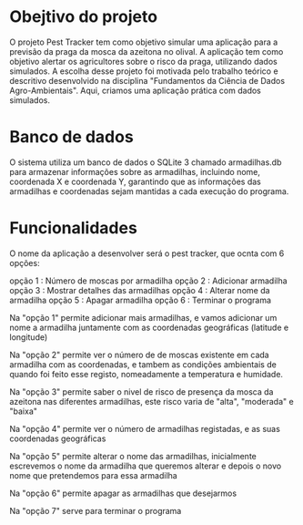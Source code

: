 # Obejtivo do projeto 
O projeto Pest Tracker tem como objetivo simular uma aplicação para a previsão da praga da mosca da azeitona no olival. A aplicação tem como objetivo alertar os agricultores sobre o risco da praga, utilizando dados simulados. A escolha desse projeto foi motivada pelo trabalho teórico e descritivo desenvolvido na disciplina "Fundamentos da Ciência de Dados Agro-Ambientais". Aqui, criamos uma aplicação prática com dados simulados.

# Banco de dados 
O sistema utiliza um banco de dados o SQLite 3 chamado armadilhas.db para armazenar informações sobre as armadilhas, incluindo nome, coordenada X e coordenada Y, garantindo que as informações das armadilhas e coordenadas sejam mantidas a cada execução do programa.



# Funcionalidades 
O nome da aplicação a desenvolver será o pest tracker, que ocnta com 6 opções:

opção 1 : Número de moscas por armadilha 
opção 2 : Adicionar armadilha 
opção 3 : Mostrar detalhes das armadilhas 
opção 4 : Alterar nome da armadilha 
opção 5 : Apagar armadilha 
opção 6 : Terminar o programa

Na "opção 1" permite adicionar mais armadilhas, e vamos adicionar um nome a armadilha juntamente com as coordenadas geográficas (latitude e longitude)

Na "opção 2" permite ver o número de de moscas existente em cada armadilha com as coordenadas, e tambem as condições ambientais de quando foi feito esse registo, nomeadamente a temperatura e humidade.

Na "opção 3" permite saber o nivel de risco de presença da mosca da azeitona nas diferentes armadilhas, este risco varia de "alta", "moderada" e "baixa"

Na "opção 4" permite ver o número de armadilhas registadas, e as suas coordenadas geográficas

Na "opção 5" permite alterar o nome das armadilhas, inicialmente escrevemos o nome da armadilha que queremos alterar e depois o novo nome que pretendemos para essa armadilha 

Na "opção 6" permite apagar as armadilhas que desejarmos

Na "opção 7" serve para terminar o programa 
